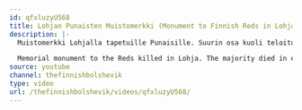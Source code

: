 ```yaml
---
id: qfxluzyU568
title: Lohjan Punaisten Muistomerkki (Monument to Finnish Reds in Lohja)
description: |-
  Muistomerkki Lohjalla tapetuille Punaisille. Suurin osa kuoli teloituksissa ja keskitysleireillä.

  Memorial monument to the Reds killed in Lohja. The majority died in executions and concentration camps.
source: youtube
channel: thefinnishbolshevik
type: video
url: /thefinnishbolshevik/videos/qfxluzyU568/
---
```

